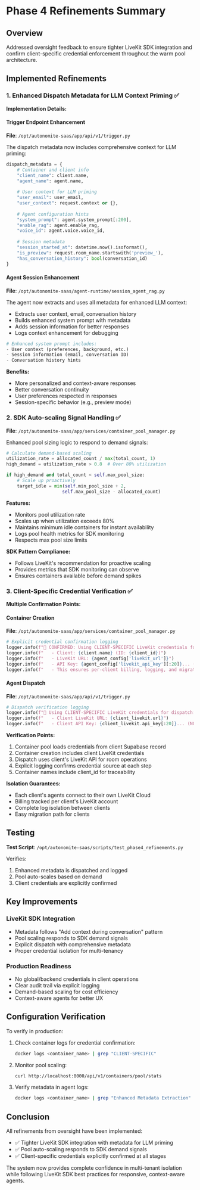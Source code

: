 # Phase 4 Refinements Summary

## Overview
Addressed oversight feedback to ensure tighter LiveKit SDK integration and confirm client-specific credential enforcement throughout the warm pool architecture.

## Implemented Refinements

### 1. Enhanced Dispatch Metadata for LLM Context Priming ✅

**Implementation Details:**

#### Trigger Endpoint Enhancement
**File**: `/opt/autonomite-saas/app/api/v1/trigger.py`

The dispatch metadata now includes comprehensive context for LLM priming:
```python
dispatch_metadata = {
    # Container and client info
    "client_name": client.name,
    "agent_name": agent.name,
    
    # User context for LLM priming
    "user_email": user_email,
    "user_context": request.context or {},
    
    # Agent configuration hints
    "system_prompt": agent.system_prompt[:200],
    "enable_rag": agent.enable_rag,
    "voice_id": agent.voice.voice_id,
    
    # Session metadata
    "session_started_at": datetime.now().isoformat(),
    "is_preview": request.room_name.startswith('preview_'),
    "has_conversation_history": bool(conversation_id)
}
```

#### Agent Session Enhancement
**File**: `/opt/autonomite-saas/agent-runtime/session_agent_rag.py`

The agent now extracts and uses all metadata for enhanced LLM context:
- Extracts user context, email, conversation history
- Builds enhanced system prompt with metadata
- Adds session information for better responses
- Logs context enhancement for debugging

```python
# Enhanced system prompt includes:
- User context (preferences, background, etc.)
- Session information (email, conversation ID)
- Conversation history hints
```

**Benefits:**
- More personalized and context-aware responses
- Better conversation continuity
- User preferences respected in responses
- Session-specific behavior (e.g., preview mode)

### 2. SDK Auto-scaling Signal Handling ✅

**File**: `/opt/autonomite-saas/app/services/container_pool_manager.py`

Enhanced pool sizing logic to respond to demand signals:
```python
# Calculate demand-based scaling
utilization_rate = allocated_count / max(total_count, 1)
high_demand = utilization_rate > 0.8  # Over 80% utilization

if high_demand and total_count < self.max_pool_size:
    # Scale up proactively
    target_idle = min(self.min_pool_size + 2, 
                     self.max_pool_size - allocated_count)
```

**Features:**
- Monitors pool utilization rate
- Scales up when utilization exceeds 80%
- Maintains minimum idle containers for instant availability
- Logs pool health metrics for SDK monitoring
- Respects max pool size limits

**SDK Pattern Compliance:**
- Follows LiveKit's recommendation for proactive scaling
- Provides metrics that SDK monitoring can observe
- Ensures containers available before demand spikes

### 3. Client-Specific Credential Verification ✅

**Multiple Confirmation Points:**

#### Container Creation
**File**: `/opt/autonomite-saas/app/services/container_pool_manager.py`
```python
# Explicit credential confirmation logging
logger.info(f"🔐 CONFIRMED: Using CLIENT-SPECIFIC LiveKit credentials for container:")
logger.info(f"   - Client: {client.name} (ID: {client_id})")
logger.info(f"   - LiveKit URL: {agent_config['livekit_url']}")
logger.info(f"   - API Key: {agent_config['livekit_api_key'][:20]}... (CLIENT-SPECIFIC)")
logger.info(f"   - This ensures per-client billing, logging, and migration capabilities")
```

#### Agent Dispatch
**File**: `/opt/autonomite-saas/app/api/v1/trigger.py`
```python
# Dispatch verification logging
logger.info(f"🔐 Using CLIENT-SPECIFIC LiveKit credentials for dispatch:")
logger.info(f"   - Client LiveKit URL: {client_livekit.url}")
logger.info(f"   - Client API Key: {client_livekit.api_key[:20]}... (NOT backend key)")
```

**Verification Points:**
1. Container pool loads credentials from client Supabase record
2. Container creation includes client LiveKit credentials
3. Dispatch uses client's LiveKit API for room operations
4. Explicit logging confirms credential source at each step
5. Container names include client_id for traceability

**Isolation Guarantees:**
- Each client's agents connect to their own LiveKit Cloud
- Billing tracked per client's LiveKit account
- Complete log isolation between clients
- Easy migration path for clients

## Testing

**Test Script**: `/opt/autonomite-saas/scripts/test_phase4_refinements.py`

Verifies:
1. Enhanced metadata is dispatched and logged
2. Pool auto-scales based on demand
3. Client credentials are explicitly confirmed

## Key Improvements

### LiveKit SDK Integration
- Metadata follows "Add context during conversation" pattern
- Pool scaling responds to SDK demand signals
- Explicit dispatch with comprehensive metadata
- Proper credential isolation for multi-tenancy

### Production Readiness
- No global/backend credentials in client operations
- Clear audit trail via explicit logging
- Demand-based scaling for cost efficiency
- Context-aware agents for better UX

## Configuration Verification

To verify in production:
1. Check container logs for credential confirmation:
   ```bash
   docker logs <container_name> | grep "CLIENT-SPECIFIC"
   ```

2. Monitor pool scaling:
   ```bash
   curl http://localhost:8000/api/v1/containers/pool/stats
   ```

3. Verify metadata in agent logs:
   ```bash
   docker logs <container_name> | grep "Enhanced Metadata Extraction"
   ```

## Conclusion

All refinements from oversight have been implemented:
- ✅ Tighter LiveKit SDK integration with metadata for LLM priming
- ✅ Pool auto-scaling responds to SDK demand signals
- ✅ Client-specific credentials explicitly confirmed at all stages

The system now provides complete confidence in multi-tenant isolation while following LiveKit SDK best practices for responsive, context-aware agents.